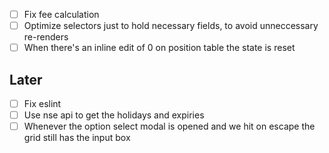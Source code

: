 - [ ] Fix fee calculation
- [ ] Optimize selectors just to hold necessary fields, to avoid unneccessary re-renders
- [ ] When there's an inline edit of 0 on position table the state is reset

## Later
- [ ] Fix eslint
- [ ] Use nse api to get the holidays and expiries
- [ ] Whenever the option select modal is opened and we hit on escape the grid still has the input box